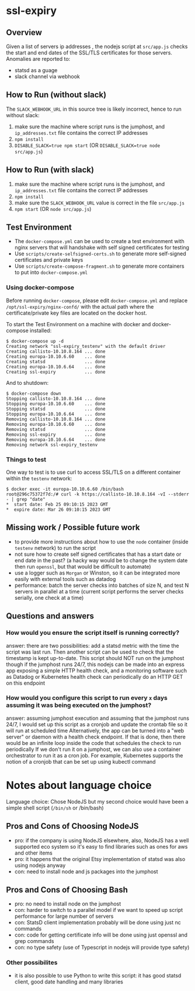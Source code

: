 # ssl-expiry

## Overview
Given a list of servers ip addresses , the nodejs script at `src/app.js` checks the start and end dates of the SSL/TLS certificates for those servers.  Anomalies are reported to:
- statsd as a guage
- slack channel via webhook

## How to Run (without slack)
The `SLACK_WEBHOOK_URL` in this source tree is likely incorrect, hence to run without slack:
1. make sure the machine where script runs is the jumphost, and `ip_addresses.txt` file contains the correct IP addresses
2. `npm install`
3. `DISABLE_SLACK=true npm start`
(OR `DISABLE_SLACK=true node src/app.js`)

## How to Run (with slack)
1. make sure the machine where script runs is the jumphost, and `ip_addresses.txt` file contains the correct IP addresses
2. `npm install`
3. make sure the `SLACK_WEBHOOK_URL` value is correct in the file `src/app.js`
4. `npm start`
(OR `node src/app.js`)

## Test Environment
- The `docker-compose.yml` can be used to create a test environment with nginx servers that will handshake with self signed certificates for testing
- Use `scripts/create-selfsigned-certs.sh` to generate more self-signed certificates and private keys
- Use `scripts/create-compose-fragment.sh` to generate more containers to put into `docker-compose.yml`

### Using docker-compose
Before running `docker-compose`, please edit `docker-compose.yml` and replace `/opt/ssl-expiry/nginx-confd/` with the actual path where the certificate/private key files are located on the docker host.

To start the Test Environment on a machine with docker and docker-compose installed:
```
$ docker-compose up -d
Creating network "ssl-expiry_testenv" with the default driver
Creating callisto-10.10.8.164 ... done
Creating europa-10.10.6.60    ... done
Creating statsd               ... done
Creating europa-10.10.6.64    ... done
Creating ssl-expiry           ... done
```

And to shutdown:
```
$ docker-compose down
Stopping callisto-10.10.8.164 ... done
Stopping europa-10.10.6.60    ... done
Stopping statsd               ... done
Stopping europa-10.10.6.64    ... done
Removing callisto-10.10.8.164 ... done
Removing europa-10.10.6.60    ... done
Removing statsd               ... done
Removing ssl-expiry           ... done
Removing europa-10.10.6.64    ... done
Removing network ssl-expiry_testenv
```

### Things to test
One way to test is to use curl to access SSL/TLS on a different container within the `testenv` network:
```
$ docker exec -it europa-10.10.6.60 /bin/bash
root@296c75372f7d:/# curl -k https://callisto-10.10.8.164 -vI --stderr - | grep "date"
*  start date: Feb 25 09:10:15 2023 GMT
*  expire date: Mar 26 09:10:15 2023 GMT
```

## Missing work / Possible future work
- to provide more instructions about how to use the `node` container (inside `testenv` network) to run the script
- not sure how to create self signed certificates that has a start date or end date in the past? (a hacky way would be to change the system date then run `openssl`, but that would be difficult to automate)
- use a logger such as ​`Morgan` or Winston​, so it can be integrated more easily with external tools such as datadog
- performance: batch the server checks into batches of size N, and test N servers in parallel at a time (current script performs the server checks serially, one check at a time)

## Questions and answers
### How would you ensure the script itself is running correctly?
answer: there are two possibilities:
add a statsd metric with the time the script was last run.  Then another script can be used to check that the timestamp is kept up-to-date.  This script should NOT run on the jumphost though
if the jumphost runs 24/7, this nodejs can be made into an express app exposing a simple HTTP health check, and a monitoring software such as Datadog or Kubernetes health check can periodically do an HTTP GET on this endpoint

### How would you configure this script to run every `x` days assuming it was being executed on the jumphost?
answer: assuming jumphost execution and assuming that the jumphost runs 24/7, I would set up this script as a cronjob and update the crontab​ file so it will run at scheduled time
Alternatively, the app can be turned into a "web server" or daemon with a health check endpoint.  If that is done, then there would be an infinite loop inside the code that schedules the check to run periodically
If we don't run it on a jumphost, we can also use a container orchestrator to run it as a cron job.  For example, Kubernetes supports the notion of a cronjob that can be set up using kubectl​ command

# Notes about language choice
Language choice: Chose NodeJS but my second choice would have been a simple shell script (`/bin/sh` or /bin/bash​)

## Pros and Cons of Choosing NodeJS
- pro: if the company is using NodeJS elsewhere, also, NodeJS has a well supported eco system so it's easy to find libraries such as ones for aws and other items
- pro: it happens that the original Etsy implementation of statsd was also using nodejs anyway
- con: need to install node and js packages into the jumphost

## Pros and Cons of Choosing Bash
- pro: no need to install node on the jumphost
- con: harder to switch to a parallel model if we want to speed up script performance for large number of servers
- con: StatsD client implementation probably will be done using just nc​ commands
- con: code for getting certificate info will be done using just openssl​ and grep​ commands
- con: no type safety (use of Typescript in nodejs will provide type safety)

### Other possibilites
- it is also possible to use Python to write this script: it has good statsd client, good date handling and many libraries
